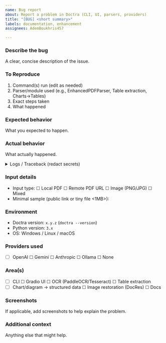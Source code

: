 ```yaml
---
name: Bug report
about: Report a problem in Doctra (CLI, UI, parsers, providers)
title: "[BUG] <short summary>"
labels: documentation, enhancement
assignees: AdemBoukhris457

---
```


### Describe the bug
A clear, concise description of the issue.

### To Reproduce
1. Command(s) run (edit as needed)
2. Parser/module used (e.g., EnhancedPDFParser, Table extraction, Charts→Tables)
3. Exact steps taken
4. What happened

### Expected behavior

What you expected to happen.

### Actual behavior

What actually happened.

<details>
<summary>Logs / Traceback (redact secrets)</summary>

```
(paste CLI output or traceback here)
```

</details>

### Input details

* Input type: ☐ Local PDF ☐ Remote PDF URL ☐ Image (PNG/JPG) ☐ Mixed
* Minimal sample (public link or tiny file <1MB>):

### Environment

* Doctra version: `x.y.z` (`doctra --version`)
* Python version: `3.x`
* OS: Windows / Linux / macOS

### Providers used

* ☐ OpenAI  ☐ Gemini  ☐ Anthropic  ☐ Ollama  ☐ None

### Area(s)

* ☐ CLI  ☐ Gradio UI  ☐ OCR (PaddleOCR/Tesseract)  ☐ Table extraction
* ☐ Chart/diagram → structured data  ☐ Image restoration (DocRes)  ☐ Docs

### Screenshots

If applicable, add screenshots to help explain the problem.

### Additional context

Anything else that might help.
